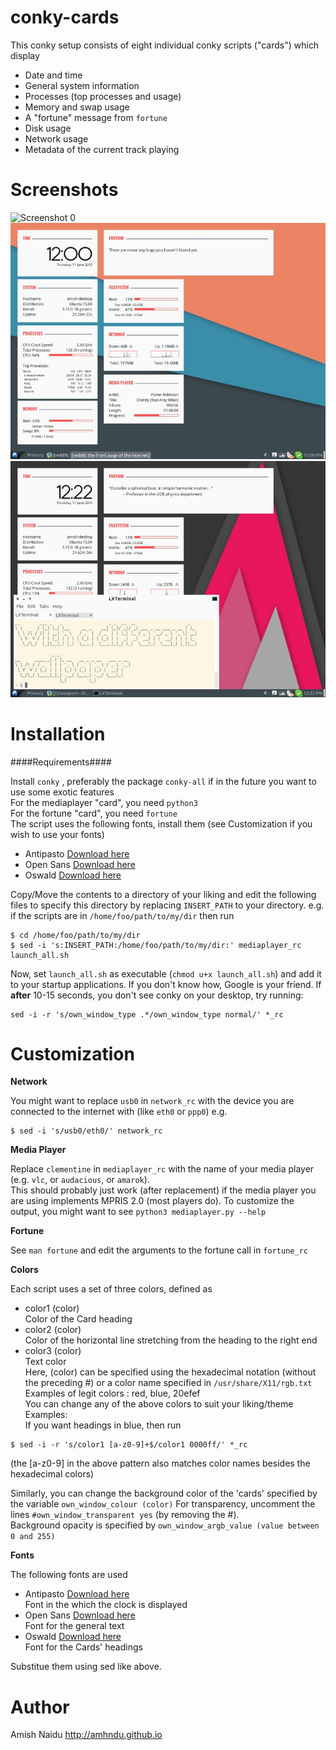 conky-cards
===========

This conky setup consists of eight individual conky scripts ("cards") which display
* Date and time
* General system information
* Processes (top processes and usage)
* Memory and swap usage
* A "fortune" message from `fortune`
* Disk usage
* Network usage
* Metadata of the current track playing

Screenshots
===========

![Screenshot 0](https://i.imgur.com/9eBtSKl.png)
![Screenshot 1](screenshots/screenshot1.jpg)
![Screenshot 2](screenshots/screenshot2.jpg)

Installation
===========

####Requirements####

Install `conky` , preferably the package `conky-all` if in the future you want to use some exotic features  
For the mediaplayer "card", you need `python3`  
For the fortune "card", you need `fortune`  
The script uses the following fonts, install them
(see Customization if you wish to use your fonts)
* Antipasto [Download here](http://www.dafont.com/antipasto.font)
* Open Sans [Download here](http://www.fontsquirrel.com/fonts/open-sans)
* Oswald [Download here](http://www.fontsquirrel.com/fonts/oswald)

Copy/Move the contents to a directory of your liking and edit the following files to specify this directory by replacing `INSERT_PATH` to your directory. e.g. if the scripts are in `/home/foo/path/to/my/dir` then run
```
$ cd /home/foo/path/to/my/dir
$ sed -i 's:INSERT_PATH:/home/foo/path/to/my/dir:' mediaplayer_rc launch_all.sh
```

Now, set `launch_all.sh` as executable (`chmod u+x launch_all.sh`) and add it to your startup applications. If you don't know how, Google is your friend.
If **after** 10-15 seconds, you don't see conky on your desktop, try running:
```
sed -i -r 's/own_window_type .*/own_window_type normal/' *_rc
```


Customization
=================

**Network**

You might want to replace `usb0` in `network_rc` with the device you are connected to the internet with (like `eth0` or `ppp0`)  e.g.
```
$ sed -i 's/usb0/eth0/' network_rc
```

**Media Player**

Replace `clementine` in `mediaplayer_rc` with the name of your media player (e.g. `vlc`, or `audacious`, or `amarok`).  
This should probably just work (after replacement) if the media player you are using implements MPRIS 2.0 (most players do).
To customize the output, you might want to see `python3 mediaplayer.py --help`

**Fortune**

See `man fortune` and edit the arguments to the fortune call in `fortune_rc`


**Colors**

Each script uses a set of three colors, defined as
* color1 (color)  
Color of the Card heading
* color2 (color)  
Color of the horizontal line stretching from the heading to the right end
* color3 (color)  
Text color  
Here, (color) can be specified using the hexadecimal notation (without the preceding #) or a color name specified in `/usr/share/X11/rgb.txt`  
Examples of legit colors : red, blue, 20efef  
You can change any of the above colors to suit your liking/theme
Examples:  
If you want headings in blue, then run  
```
$ sed -i -r 's/color1 [a-z0-9]+$/color1 0000ff/' *_rc

```
(the [a-z0-9] in the above pattern also matches color names besides the hexadecimal colors)

Similarly, you can change the background color of the 'cards' specified by the variable `own_window_colour (color)`
For transparency, uncomment the lines `#own_window_transparent yes` (by removing the #).  
Background opacity is specified by `own_window_argb_value (value between 0 and 255)`


**Fonts**

The following fonts are used
* Antipasto [Download here](http://www.dafont.com/antipasto.font)  
Font in the which the clock is displayed
* Open Sans [Download here](http://www.fontsquirrel.com/fonts/open-sans)  
Font for the general text
* Oswald [Download here](http://www.fontsquirrel.com/fonts/oswald)  
Font for the Cards' headings

Substitue them using sed like above.



Author
========
Amish Naidu  http://amhndu.github.io
